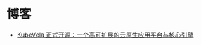 # 博客


- [KubeVela 正式开源：一个高可扩展的云原生应用平台与核心引擎](/blog/zh/kubevela-the-extensible-app-platform-based-on-open-application-model-and-kubernetes.md)
